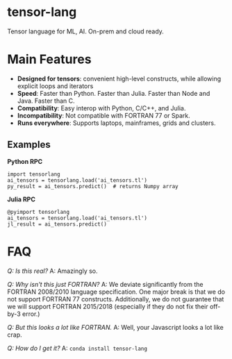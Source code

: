 # tensor-lang
Tensor language for ML, AI. On-prem and cloud ready.

# Main Features

* **Designed for tensors**: convenient high-level constructs, while allowing explicit loops and iterators
* **Speed**: Faster than Python. Faster than Julia. Faster than Node and Java.  Faster than C.
* **Compatibility**: Easy interop with Python, C/C++, and Julia.
* **Incompatibility**: Not compatible with FORTRAN 77 or Spark.
* **Runs everywhere**: Supports laptops, mainframes, grids and clusters.

## Examples

__Python RPC__
```
import tensorlang
ai_tensors = tensorlang.load('ai_tensors.tl')
py_result = ai_tensors.predict()  # returns Numpy array
```

__Julia RPC__
```
@pyimport tensorlang
ai_tensors = tensorlang.load('ai_tensors.tl')
jl_result = ai_tensors.predict()
```

# FAQ

_Q: Is this real?_
A: Amazingly so.

_Q: Why isn't this just FORTRAN?_
A: We deviate significantly from the FORTRAN 2008/2010 language specification. One major break is that we do not support FORTRAN 77 constructs.  Additionally, we do not guarantee that we will support FORTRAN 2015/2018 (especially if they do not fix their off-by-3 error.)

_Q: But this looks a lot like FORTRAN._
A: Well, your Javascript looks a lot like crap.

_Q: How do I get it?_
A: `conda install tensor-lang`

